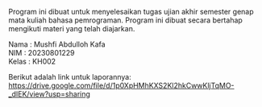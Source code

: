 Program ini dibuat untuk menyelesaikan tugas ujian akhir semester genap mata kuliah bahasa pemrograman. Program ini dibuat secara bertahap mengikuti materi yang telah diajarkan.  

Nama  : Mushfi Abdulloh Kafa  
NIM   : 20230801229   
Kelas : KH002

Berikut adalah link untuk laporannya: https://drive.google.com/file/d/1p0XpHMhKXS2Kl2hkCwwKljTqMO-_dIEK/view?usp=sharing
